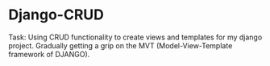 # Django-CRUD

Task: Using CRUD functionality to create views and templates for my django project.
Gradually getting a grip on the MVT (Model-View-Template framework of DJANGO).
